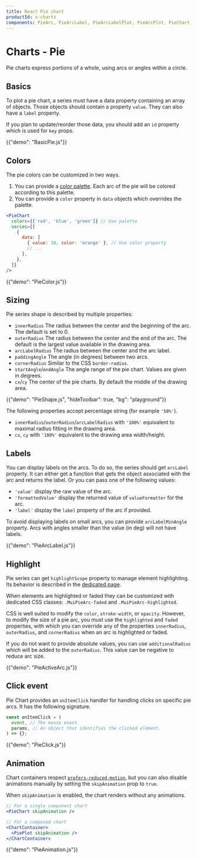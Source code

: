 ```yaml
---
title: React Pie chart
productId: x-charts
components: PieArc, PieArcLabel, PieArcLabelPlot, PieArcPlot, PieChart, PiePlot
---
```


# Charts - Pie

<p class="description">Pie charts express portions of a whole, using arcs or angles within a circle.</p>

## Basics

To plot a pie chart, a series must have a data property containing an array of objects.
Those objects should contain a property `value`.
They can also have a `label` property.

If you plan to update/reorder those data, you should add an `id` property which is used for `key` props.

{{"demo": "BasicPie.js"}}

## Colors

The pie colors can be customized in two ways.

1. You can provide a [color palette](/x/react-charts/styling/#color-palette). Each arc of the pie will be colored according to this palette.
2. You can provide a `color` property in `data` objects which overrides the palette.

```jsx
<PieChart
  colors={['red', 'blue', 'green']} // Use palette
  series={[
    {
      data: [
        { value: 10, color: 'orange' }, // Use color property
        // ...
      ],
    },
  ]}
/>
```

{{"demo": "PieColor.js"}}

## Sizing

Pie series shape is described by multiple properties:

- `innerRadius` The radius between the center and the beginning of the arc. The default is set to 0.
- `outerRadius` The radius between the center and the end of the arc. The default is the largest value available in the drawing area.
- `arcLabelRadius` The radius between the center and the arc label.
- `paddingAngle` The angle (in degrees) between two arcs.
- `cornerRadius` Similar to the CSS `border-radius`.
- `startAngle`/`endAngle` The angle range of the pie chart. Values are given in degrees.
- `cx`/`cy` The center of the pie charts. By default the middle of the drawing area.

{{"demo": "PieShape.js", "hideToolbar": true, "bg": "playground"}}

The following properties accept percentage string (for example `'50%'`).

- `innerRadius`/`outerRadius`/`arcLabelRadius` with `'100%'` equivalent to maximal radius fitting in the drawing area.
- `cx`, `cy` with `'100%'` equivalent to the drawing area width/height.

## Labels

You can display labels on the arcs.
To do so, the series should get `arcLabel` property.
It can either get a function that gets the object associated with the arc and returns the label.
Or you can pass one of the following values:

- `'value'` display the raw value of the arc.
- `'formattedValue'` display the returned value of `valueFormatter` for the arc.
- `'label'` display the `label` property of the arc if provided.

To avoid displaying labels on small arcs, you can provide `arcLabelMinAngle` property.
Arcs with angles smaller than the value (in deg) will not have labels.

{{"demo": "PieArcLabel.js"}}

## Highlight

Pie series can get `highlightScope` property to manage element highlighting.
Its behavior is described in the [dedicated page](/x/react-charts/highlighting/#highlighting-series).

When elements are highlighted or faded they can be customized with dedicated CSS classes: `.MuiPieArc-faded` and `.MuiPieArc-highlighted`.

CSS is well suited to modify the `color`, `stroke-width`, or `opacity`.
However, to modify the size of a pie arc, you must use the `highlighted` and `faded` properties, with which you can override any of the properties `innerRadius`, `outerRadius`, and `cornerRadius` when an arc is highlighted or faded.

If you do not want to provide absolute values, you can use `additionalRadius` which will be added to the `outerRadius`.
This value can be negative to reduce arc size.

{{"demo": "PieActiveArc.js"}}

## Click event

Pie Chart provides an `onItemClick` handler for handling clicks on specific pie arcs.
It has the following signature.

```js
const onItemClick = (
  event, // The mouse event.
  params, // An object that identifies the clicked element.
) => {};
```

{{"demo": "PieClick.js"}}

## Animation

Chart containers respect [`prefers-reduced-motion`](https://developer.mozilla.org/en-US/docs/Web/CSS/@media/prefers-reduced-motion), but you can also disable animations manually by setting the `skipAnimation` prop to `true`.

When `skipAnimation` is enabled, the chart renders without any animations.

```jsx
// For a single component chart
<PieChart skipAnimation />

// For a composed chart
<ChartContainer>
  <PiePlot skipAnimation />
</ChartContainer>
```

{{"demo": "PieAnimation.js"}}

